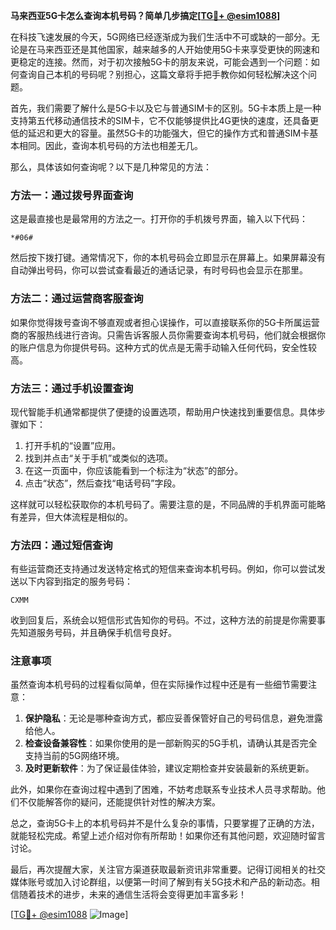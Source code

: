 **马来西亚5G卡怎么查询本机号码？简单几步搞定[[TG💪+ @esim1088](https://t.me/s/esim1088)]**

在科技飞速发展的今天，5G网络已经逐渐成为我们生活中不可或缺的一部分。无论是在马来西亚还是其他国家，越来越多的人开始使用5G卡来享受更快的网速和更稳定的连接。然而，对于初次接触5G卡的朋友来说，可能会遇到一个问题：如何查询自己本机的号码呢？别担心，这篇文章将手把手教你如何轻松解决这个问题。

首先，我们需要了解什么是5G卡以及它与普通SIM卡的区别。5G卡本质上是一种支持第五代移动通信技术的SIM卡，它不仅能够提供比4G更快的速度，还具备更低的延迟和更大的容量。虽然5G卡的功能强大，但它的操作方式和普通SIM卡基本相同。因此，查询本机号码的方法也相差无几。

那么，具体该如何查询呢？以下是几种常见的方法：

### 方法一：通过拨号界面查询

这是最直接也是最常用的方法之一。打开你的手机拨号界面，输入以下代码：

```
*#06#
```

然后按下拨打键。通常情况下，你的本机号码会立即显示在屏幕上。如果屏幕没有自动弹出号码，你可以尝试查看最近的通话记录，有时号码也会显示在那里。

### 方法二：通过运营商客服查询

如果你觉得拨号查询不够直观或者担心误操作，可以直接联系你的5G卡所属运营商的客服热线进行咨询。只需告诉客服人员你需要查询本机号码，他们就会根据你的账户信息为你提供号码。这种方式的优点是无需手动输入任何代码，安全性较高。

### 方法三：通过手机设置查询

现代智能手机通常都提供了便捷的设置选项，帮助用户快速找到重要信息。具体步骤如下：

1. 打开手机的“设置”应用。
2. 找到并点击“关于手机”或类似的选项。
3. 在这一页面中，你应该能看到一个标注为“状态”的部分。
4. 点击“状态”，然后查找“电话号码”字段。

这样就可以轻松获取你的本机号码了。需要注意的是，不同品牌的手机界面可能略有差异，但大体流程是相似的。

### 方法四：通过短信查询

有些运营商还支持通过发送特定格式的短信来查询本机号码。例如，你可以尝试发送以下内容到指定的服务号码：

```
CXMM
```

收到回复后，系统会以短信形式告知你的号码。不过，这种方法的前提是你需要事先知道服务号码，并且确保手机信号良好。

### 注意事项

虽然查询本机号码的过程看似简单，但在实际操作过程中还是有一些细节需要注意：

1. **保护隐私**：无论是哪种查询方式，都应妥善保管好自己的号码信息，避免泄露给他人。
2. **检查设备兼容性**：如果你使用的是一部新购买的5G手机，请确认其是否完全支持当前的5G网络环境。
3. **及时更新软件**：为了保证最佳体验，建议定期检查并安装最新的系统更新。

此外，如果你在查询过程中遇到了困难，不妨考虑联系专业技术人员寻求帮助。他们不仅能解答你的疑问，还能提供针对性的解决方案。

总之，查询5G卡上的本机号码并不是什么复杂的事情，只要掌握了正确的方法，就能轻松完成。希望上述介绍对你有所帮助！如果你还有其他问题，欢迎随时留言讨论。

最后，再次提醒大家，关注官方渠道获取最新资讯非常重要。记得订阅相关的社交媒体账号或加入讨论群组，以便第一时间了解到有关5G技术和产品的新动态。相信随着技术的进步，未来的通信生活将会变得更加丰富多彩！

[[TG💪+ @esim1088](https://t.me/s/esim1088) ![Image](https://i.postimg.cc/4NQfJmqS/Snipaste-2025-05-13-00-14-12.png)]